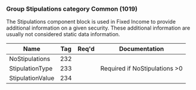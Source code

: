 ### Group Stipulations category Common (1019)

The Stipulations component block is used in Fixed Income to provide additional information on a given security. These additional information are usually not considered static data information.

| Name             | Tag | Req'd | Documentation                 |
|------------------|-----|----------|-------------------------------|
| NoStipulations   | 232 |       |                               |
| StipulationType  | 233 |       | Required if NoStipulations >0 |
| StipulationValue | 234 |       |                               |

